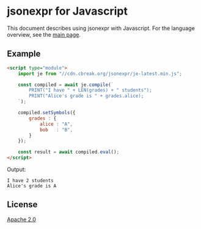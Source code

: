 # jsonexpr for Javascript

This document describes using jsonexpr with Javascript.
For the language overview, see the [main page](https://github.com/markuskimius/jsonexpr).


## Example

```html
<script type="module">
    import je from "//cdn.cbreak.org/jsonexpr/je-latest.min.js";

    const compiled = await je.compile(`
        PRINT("I have " + LEN(grades) + " students");
        PRINT("Alice's grade is " + grades.alice);
    `);

    compiled.setSymbols({
        grades : {
            alice : "A",
            bob   : "B",
        }
    });

    const result = await compiled.eval();
</script>
```

Output:

```
I have 2 students
Alice's grade is A
```


## License

[Apache 2.0](https://github.com/markuskimius/jsonexpr/blob/main/LICENSE)

